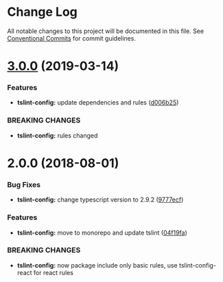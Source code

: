 # Change Log

All notable changes to this project will be documented in this file.
See [Conventional Commits](https://conventionalcommits.org) for commit guidelines.

# [3.0.0](https://github.com/priver/linters/tree/master/packages/tslint-config/compare/@priver/tslint-config@2.0.0...@priver/tslint-config@3.0.0) (2019-03-14)


### Features

* **tslint-config:** update dependencies and rules ([d006b25](https://github.com/priver/linters/tree/master/packages/tslint-config/commit/d006b25))


### BREAKING CHANGES

* **tslint-config:** rules changed





<a name="2.0.0"></a>
# 2.0.0 (2018-08-01)


### Bug Fixes

* **tslint-config:** change typescript version to 2.9.2 ([9777ecf](https://github.com/priver/linters/tree/master/packages/tslint-config/commit/9777ecf))


### Features

* **tslint-config:** move to monorepo and update tslint ([04f19fa](https://github.com/priver/linters/tree/master/packages/tslint-config/commit/04f19fa))


### BREAKING CHANGES

* **tslint-config:** now package include only basic rules, use tslint-config-react for react rules
